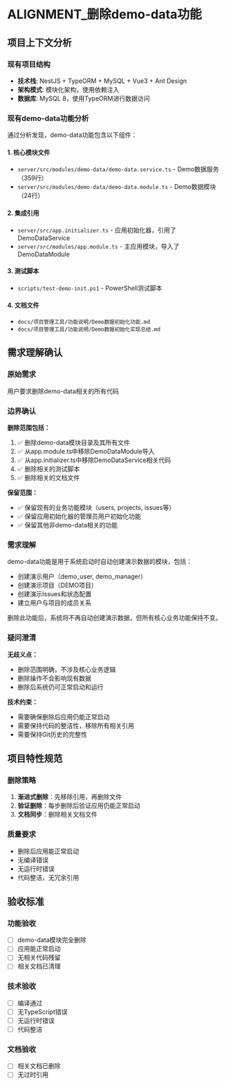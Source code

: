 # ALIGNMENT_删除demo-data功能

## 项目上下文分析

### 现有项目结构
- **技术栈**: NestJS + TypeORM + MySQL + Vue3 + Ant Design
- **架构模式**: 模块化架构，使用依赖注入
- **数据库**: MySQL 8，使用TypeORM进行数据访问

### 现有demo-data功能分析
通过分析发现，demo-data功能包含以下组件：

#### 1. 核心模块文件
- `server/src/modules/demo-data/demo-data.service.ts` - Demo数据服务（359行）
- `server/src/modules/demo-data/demo-data.module.ts` - Demo数据模块（24行）

#### 2. 集成引用
- `server/src/app.initializer.ts` - 应用初始化器，引用了DemoDataService
- `server/src/modules/app.module.ts` - 主应用模块，导入了DemoDataModule

#### 3. 测试脚本
- `scripts/test-demo-init.ps1` - PowerShell测试脚本

#### 4. 文档文件
- `docs/项目管理工具/功能说明/Demo数据初始化功能.md`
- `docs/项目管理工具/功能说明/Demo数据初始化实现总结.md`

## 需求理解确认

### 原始需求
用户要求删除demo-data相关的所有代码

### 边界确认
**删除范围包括：**
1. ✅ 删除demo-data模块目录及其所有文件
2. ✅ 从app.module.ts中移除DemoDataModule导入
3. ✅ 从app.initializer.ts中移除DemoDataService相关代码
4. ✅ 删除相关的测试脚本
5. ✅ 删除相关的文档文件

**保留范围：**
- ✅ 保留现有的业务功能模块（users, projects, issues等）
- ✅ 保留应用初始化器的管理员用户初始化功能
- ✅ 保留其他非demo-data相关的功能

### 需求理解
demo-data功能是用于系统启动时自动创建演示数据的模块，包括：
- 创建演示用户（demo_user, demo_manager）
- 创建演示项目（DEMO项目）
- 创建演示Issues和状态配置
- 建立用户与项目的成员关系

删除此功能后，系统将不再自动创建演示数据，但所有核心业务功能保持不变。

### 疑问澄清
**无歧义点：**
- 删除范围明确，不涉及核心业务逻辑
- 删除操作不会影响现有数据
- 删除后系统仍可正常启动和运行

**技术约束：**
- 需要确保删除后应用仍能正常启动
- 需要保持代码的整洁性，移除所有相关引用
- 需要保持Git历史的完整性

## 项目特性规范

### 删除策略
1. **渐进式删除**：先移除引用，再删除文件
2. **验证删除**：每步删除后验证应用仍能正常启动
3. **文档同步**：删除相关文档文件

### 质量要求
- 删除后应用能正常启动
- 无编译错误
- 无运行时错误
- 代码整洁，无冗余引用

## 验收标准

### 功能验收
- [ ] demo-data模块完全删除
- [ ] 应用能正常启动
- [ ] 无相关代码残留
- [ ] 相关文档已清理

### 技术验收
- [ ] 编译通过
- [ ] 无TypeScript错误
- [ ] 无运行时错误
- [ ] 代码整洁

### 文档验收
- [ ] 相关文档已删除
- [ ] 无过时引用
